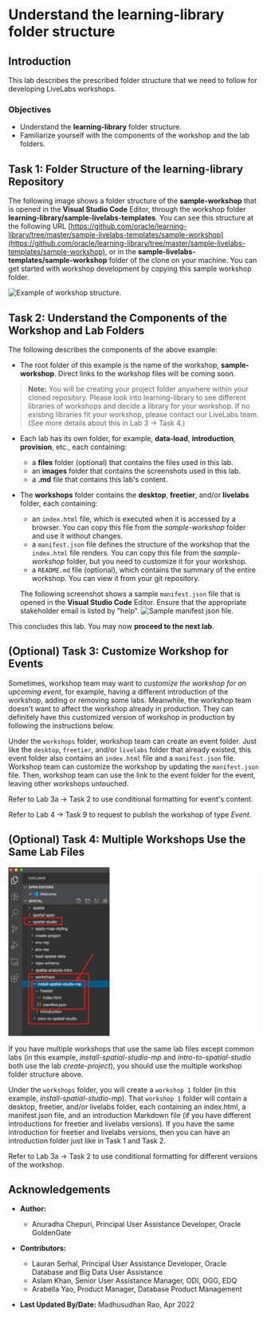 # Understand the learning-library folder structure

## Introduction

This lab describes the prescribed folder structure that we need to follow for developing LiveLabs workshops.

### Objectives

* Understand the **learning-library** folder structure.
* Familiarize yourself with the components of the workshop and the lab folders.

## Task 1: Folder Structure of the learning-library Repository

The following image shows a folder structure of the **sample-workshop** that is opened in the **Visual Studio Code** Editor, through the workshop folder **learning-library/sample-livelabs-templates**. You can see this structure at the following URL [https://github.com/oracle/learning-library/tree/master/sample-livelabs-templates/sample-workshop](https://github.com/oracle/learning-library/tree/master/sample-livelabs-templates/sample-workshop), or in the **sample-livelabs-templates/sample-workshop** folder of the clone on your machine. You can get started with workshop development by copying this sample workshop folder.

![Example of workshop structure.](./images/sample-workshop-structure.png " ")

## Task 2: Understand the Components of the Workshop and Lab Folders
  The following describes the components of the above example:
  * The root folder of this example is the name of the workshop, **sample-workshop**. Direct links to the workshop files will be coming soon.

>**Note:** You will be creating your project folder anywhere within your cloned repository. Please look into learning-library to see different libraries of workshops and decide a library for your workshop. If no existing libraries fit your workshop, please contact our LiveLabs team. (See more details about this in Lab 3 → Task 4.)

  * Each lab has its own folder, for example, **data-load**, **introduction**, **provision**, etc., each containing:
    * a **files** folder (optional) that contains the files used in this lab.
    * an **images** folder that contains the screenshots used in this lab.
    * a **.md** file that contains this lab's content.
  * The **workshops** folder contains the **desktop**, **freetier**, and/or **livelabs** folder, each containing:
    * an `index.html` file, which is executed when it is accessed by a browser. You can copy this file from the *sample-workshop* folder and use it without changes.
    * a `manifest.json` file defines the structure of the workshop that the `index.html` file renders. You can copy this file from the *sample-workshop* folder, but you need to customize it for your workshop.
    * a `README.md` file (optional), which contains the summary of the entire workshop. You can view it from your git repository.

    The following screenshot shows a sample `manifest.json` file that is opened in the **Visual Studio Code** Editor. Ensure that the appropriate stakeholder email is listed by "help".
    ![Sample manifest json file.](./images/manifest.png " ")

This concludes this lab. You may now **proceed to the next lab**.

## (Optional) Task 3: Customize Workshop for Events

Sometimes, workshop team may want to *customize the workshop for an upcoming event*, for example, having a different introduction of the workshop, adding or removing some labs. Meanwhile, the workshop team doesn't want to affect the workshop already in production. They can definitely have this customized version of workshop in production by following the instructions below.

Under the `workshops` folder, workshop team can create an event folder. Just like the `desktop`, `freetier`, and/or `livelabs` folder that already existed, this event folder also contains an `index.html` file and a `manifest.json` file. Workshop team can customize the workshop by updating the `manifest.json` file. Then, workshop team can use the link to the event folder for the event, leaving other workshops untouched.

Refer to Lab 3a -> Task 2 to use conditional formatting for event's content.

Refer to Lab 4 -> Task 9 to request to publish the workshop of type *Event*.

## (Optional) Task 4: Multiple Workshops Use the Same Lab Files

![Multiple Workshops Use the Same Lab Files](./images/multiple-workshops.png)

If you have multiple workshops that use the same lab files except common labs (in this example, *install-spatial-studio-mp* and *intro-to-spatial-studio* both use the lab *create-project*), you should use the multiple workshop folder structure above.

Under the `workshops` folder, you will create a `workshop 1` folder (in this example, *install-spatial-studio-mp*). That `workshop 1` folder will contain a desktop, freetier, and/or livelabs folder, each containing an index.html, a manifest.json file, and an introduction Markdown file (if you have different introductions for freetier and livelabs versions). If you have the same introduction for freetier and livelabs versions, then you can have an introduction folder just like in Task 1 and Task 2.

Refer to Lab 3a -> Task 2 to use conditional formatting for different versions of the workshop.

## Acknowledgements

* **Author:**
    * Anuradha Chepuri, Principal User Assistance Developer, Oracle GoldenGate
* **Contributors:**
    * Lauran Serhal, Principal User Assistance Developer, Oracle Database and Big Data User Assistance
    * Aslam Khan, Senior User Assistance Manager, ODI, OGG, EDQ 
    * Arabella Yao, Product Manager, Database Product Management

* **Last Updated By/Date:** Madhusudhan Rao, Apr 2022
